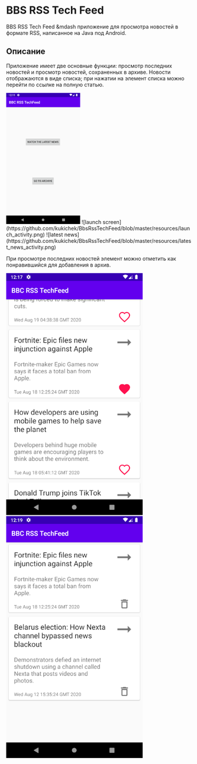 # BBS RSS Tech Feed

BBS RSS Tech Feed &mdash приложение для просмотра новостей в формате RSS, написанное на Java под Android.

## Описание

Приложение имеет две основные функции: просмотр последних новостей и просмотр новостей, сохраненных в архиве. Новости отображаются в виде списка; при нажатии на элемент списка можно перейти по ссылке на полную статью.

<img src="https://github.com/kukichek/BbsRssTechFeed/blob/master/resources/launch_activity.png" alt="launch screen" width="200"/>
![launch screen](https://github.com/kukichek/BbsRssTechFeed/blob/master/resources/launch_activity.png)
![latest news](https://github.com/kukichek/BbsRssTechFeed/blob/master/resources/latest_news_activity.png)

При просмотре последних новостей элемент можно отметить как понравившийся для добавления в архив.

![choosed fav news](https://github.com/kukichek/BbsRssTechFeed/blob/master/resources/choose_fav_news.png)
![archive news](https://github.com/kukichek/BbsRssTechFeed/blob/master/resources/archive_news.png)
